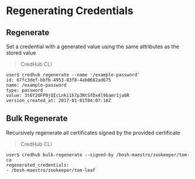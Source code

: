 # Regenerating Credentials

## Regenerate

Set a credential with a generated value using the same attributes as the stored value

> CredHub CLI

```shell
user$ credhub regenerate --name '/example-password'
id: 67fc3def-bbfb-4953-83f8-4ab0682ad675
name: /example-password
type: password
value: 3t6Y2OFP0jQIcLnki1h7p3NtSfDx4l9bamr1ja6R
version_created_at: 2017-01-01T04:07:18Z
```

## Bulk Regenerate

Recursively regenerate all certificates signed by the provided certificate

> CredHub CLI

```shell
user$ credhub bulk-regenerate --signed-by /bosh-maestro/zookeeper/tom-ca
regenerated_credentials:
- /bosh-maestro/zookeeper/tom-leaf
```
